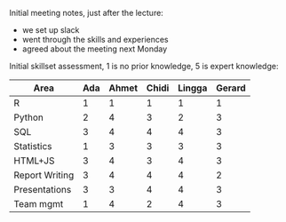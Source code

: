 Initial meeting notes, just after the lecture:

- we set up slack
- went through the skills and experiences
- agreed about the meeting next Monday


Initial skillset assessment, 1 is no prior knowledge, 5 is expert knowledge:

| Area     | Ada   | Ahmet  | Chidi  | Lingga | Gerard |
| -------- | ----- | ------ | ------ | ------ | ------ |
| R | 1 | 1 | 1 | 1 | 1 |
| Python | 2 | 4 | 3 | 2 | 3 |
| SQL | 3 | 4 | 4 | 4 | 3 |
| Statistics | 1 | 3 | 3 | 3 | 3 |
| HTML+JS | 3 | 4 | 3 | 4 | 3 |
| Report Writing | 3 | 4 | 4 | 4 | 2 |
| Presentations | 3 | 3 | 4 | 4 | 3 |
| Team mgmt | 1 | 4| 2 | 4 | 3 |
